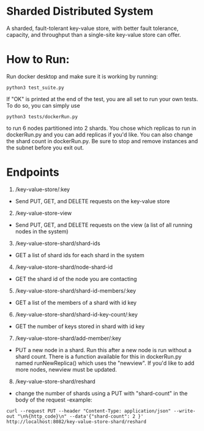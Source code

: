 # Sharded Distributed System
A sharded, fault-tolerant key-value store, with better fault tolerance, capacity, and throughput than a single-site key-value store can offer.
# How to Run:
Run docker desktop and make sure it is working by running:
```
python3 test_suite.py
```
If "OK" is printed at the end of the test, you are all set to run your own tests. To do so, you can simply use
```
python3 tests/dockerRun.py
```
to run 6 nodes partitioned into 2 shards. You chose which replicas to run in dockerRun.py and you can add replicas if you'd like. You can also change the shard count in dockerRun.py. Be sure to stop and remove instances and the subnet before you exit out.
# Endpoints
1. /key-value-store/:key
  - Send PUT, GET, and DELETE requests on the key-value store
2. /key-value-store-view
  - Send PUT, GET, and DELETE requests on the view (a list of all running nodes in the system)
3. /key-value-store-shard/shard-ids
  - GET a list of shard ids for each shard in the system
4. /key-value-store-shard/node-shard-id
  - GET the shard id of the node you are contacting
5. /key-value-store-shard/shard-id-members/:key
  - GET a list of the members of a shard with id key
6. /key-value-store-shard/shard-id-key-count/:key
  - GET the number of keys stored in shard with id key
7. /key-value-store-shard/add-member/:key
  - PUT a new node in a shard. Run this after a new node is run without a shard count. There is a function available for this in dockerRun.py named runNewReplica() which uses the "newview". If you'd like to add more nodes, newview must be updated.
8. /key-value-store-shard/reshard
  - change the number of shards using a PUT with "shard-count" in the body of the request
  -example:
 ```
 curl --request PUT --header "Content-Type: application/json" --write-out "\n%{http_code}\n" --data'{"shard-count": 2 }' http://localhost:8082/key-value-store-shard/reshard
```
